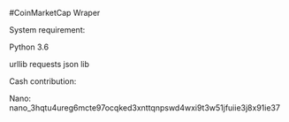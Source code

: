 #CoinMarketCap Wraper

System requirement:

Python 3.6

urllib requests
json lib


Cash contribution: 

Nano:
nano_3hqtu4ureg6mcte97ocqked3xnttqnpswd4wxi9t3w51jfuiie3j8x91ie37
